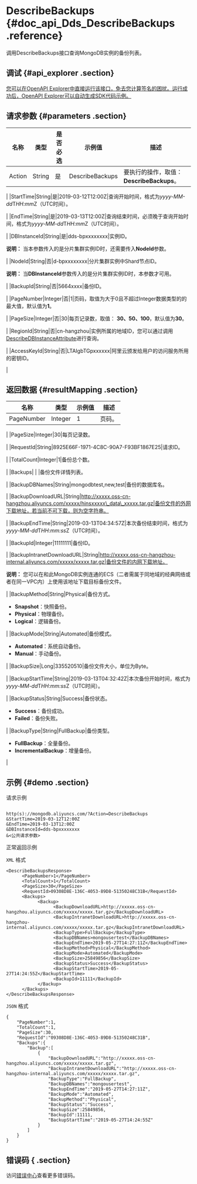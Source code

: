 # DescribeBackups {#doc_api_Dds_DescribeBackups .reference}

调用DescribeBackups接口查询MongoDB实例的备份列表。

## 调试 {#api_explorer .section}

[您可以在OpenAPI Explorer中直接运行该接口，免去您计算签名的困扰。运行成功后，OpenAPI Explorer可以自动生成SDK代码示例。](https://api.aliyun.com/#product=Dds&api=DescribeBackups&type=RPC&version=2015-12-01)

## 请求参数 {#parameters .section}

|名称|类型|是否必选|示例值|描述|
|--|--|----|---|--|
|Action|String|是|DescribeBackups|要执行的操作，取值：**DescribeBackups**。

 |
|StartTime|String|是|2019-03-12T12:00Z|查询开始时间，格式为*yyyy-MM-dd*T*HH:mm*Z（UTC时间）。

 |
|EndTime|String|是|2019-03-13T12:00Z|查询结束时间，必须晚于查询开始时间，格式为*yyyy-MM-dd*T*HH:mm*Z（UTC时间）。

 |
|DBInstanceId|String|是|dds-bpxxxxxxxx|实例ID。

 **说明：** 当本参数传入的是分片集群实例ID时，还需要传入**NodeId**参数。

 |
|NodeId|String|否|d-bpxxxxxxxx|分片集群实例中Shard节点ID。

 **说明：** 当**DBInstanceId**参数传入的是分片集群实例ID时，本参数才可用。

 |
|BackupId|String|否|5664xxxx|备份ID。

 |
|PageNumber|Integer|否|1|页码，取值为大于0且不超过Integer数据类型的的最大值，默认值为**1**。

 |
|PageSize|Integer|否|30|每页记录数，取值： **30、50、100**，默认值为**30**。

 |
|RegionId|String|否|cn-hangzhou|实例所属的地域ID，您可以通过调用[DescribeDBInstanceAttribute](~~62010~~)进行查询。

 |
|AccessKeyId|String|否|LTAIgbTGpxxxxxx|阿里云颁发给用户的访问服务所用的密钥ID。

 |

## 返回数据 {#resultMapping .section}

|名称|类型|示例值|描述|
|--|--|---|--|
|PageNumber|Integer|1|页码。

 |
|PageSize|Integer|30|每页记录数。

 |
|RequestId|String|8925E66F-1971-4C8C-90A7-F93BF1867E25|请求ID。

 |
|TotalCount|Integer|1|备份总个数。

 |
|Backups| | |备份文件详情列表。

 |
|BackupDBNames|String|mongodbtest,new,test|备份的数据库名。

 |
|BackupDownloadURL|String|http://xxxxx.oss-cn-hangzhou.aliyuncs.com/xxxxx/hinsxxxxx\_data\_xxxxx.tar.gz|备份文件的外网下载地址，若当前不可下载，则为空字符串。

 |
|BackupEndTime|String|2019-03-13T04:34:57Z|本次备份结束时间，格式为*yyyy-MM-dd*T*HH:mm:ss*Z（UTC时间）。

 |
|BackupId|Integer|11111111|备份ID。

 |
|BackupIntranetDownloadURL|String|http://xxxxx.oss-cn-hangzhou-internal.aliyuncs.com/xxxxx/xxxxx.tar.gz|备份文件的内网下载地址。

 **说明：** 您可以在和此MongoDB实例连通的ECS（二者需属于同地域的经典网络或者在同一VPC内）上使用该地址下载目标备份文件。

 |
|BackupMethod|String|Physical|备份方式。

 -   **Snapshot**：快照备份。
-   **Physical**：物理备份。
-   **Logical**：逻辑备份。

 |
|BackupMode|String|Automated|备份模式。

 -   **Automated**：系统自动备份。
-   **Manual**：手动备份。

 |
|BackupSize|Long|335520510|备份文件大小，单位为Byte。

 |
|BackupStartTime|String|2019-03-13T04:32:42Z|本次备份开始时间，格式为*yyyy-MM-dd*T*HH:mm:ss*Z（UTC时间）。

 |
|BackupStatus|String|Success|备份状态。

 -   **Success**：备份成功。
-   **Failed**：备份失败。

 |
|BackupType|String|FullBackup|备份类型。

 -   **FullBackup**：全量备份。
-   **IncrementalBackup**：增量备份。

 |

## 示例 {#demo .section}

请求示例

``` {#request_demo}

http(s)://mongodb.aliyuncs.com/?Action=DescribeBackups
&StartTime=2019-03-12T12:00Z
&EndTime=2019-03-13T12:00Z
&DBInstanceId=dds-bpxxxxxxxx
&<公共请求参数>

```

正常返回示例

`XML` 格式

``` {#xml_return_success_demo}
<DescribeBackupsResponse>
	  <PageNumber>1</PageNumber>
	  <TotalCount>1</TotalCount>
	  <PageSize>30</PageSize>
	  <RequestId>09308D8E-136C-4053-89D8-51350248C31B</RequestId>
	  <Backups>
		    <Backup>
			      <BackupDownloadURL>http://xxxxx.oss-cn-hangzhou.aliyuncs.com/xxxxx/xxxxx.tar.gz</BackupDownloadURL>
			      <BackupIntranetDownloadURL>http://xxxxx.oss-cn-hangzhou-internal.aliyuncs.com/xxxxx/xxxxx.tar.gz</BackupIntranetDownloadURL>
			      <BackupType>FullBackup</BackupType>
			      <BackupDBNames>mongousertest</BackupDBNames>
			      <BackupEndTime>2019-05-27T14:27:11Z</BackupEndTime>
			      <BackupMethod>Physical</BackupMethod>
			      <BackupMode>Automated</BackupMode>
			      <BackupSize>25849856</BackupSize>
			      <BackupStatus>Success</BackupStatus>
			      <BackupStartTime>2019-05-27T14:24:55Z</BackupStartTime>
			      <BackupId>11111</BackupId>
		    </Backup>
	  </Backups>
</DescribeBackupsResponse>
```

`JSON` 格式

``` {#json_return_success_demo}
{
	"PageNumber":1,
	"TotalCount":1,
	"PageSize":30,
	"RequestId":"09308D8E-136C-4053-89D8-51350248C31B",
	"Backups":{
		"Backup":[
			{
				"BackupDownloadURL":"http://xxxxx.oss-cn-hangzhou.aliyuncs.com/xxxxx/xxxxx.tar.gz",
				"BackupIntranetDownloadURL":"http://xxxxx.oss-cn-hangzhou-internal.aliyuncs.com/xxxxx/xxxxx.tar.gz",
				"BackupType":"FullBackup",
				"BackupDBNames":"mongousertest",
				"BackupEndTime":"2019-05-27T14:27:11Z",
				"BackupMode":"Automated",
				"BackupMethod":"Physical",
				"BackupStatus":"Success",
				"BackupSize":25849856,
				"BackupId":11111,
				"BackupStartTime":"2019-05-27T14:24:55Z"
			}
		]
	}
}
```

## 错误码 { .section}

访问[错误中心](https://error-center.aliyun.com/status/product/Dds)查看更多错误码。

